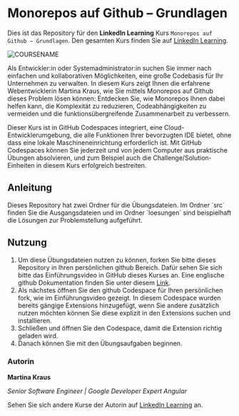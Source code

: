 # Monorepos auf Github – Grundlagen

Dies ist das Repository für den **LinkedIn Learning** Kurs `Monorepos auf Github – Grundlagen`. Den gesamten Kurs finden Sie auf [LinkedIn Learning][lil-course-url].

![COURSENAME][lil-thumbnail-url]

Als Entwickler:in oder Systemadministrator:in suchen Sie immer nach einfachen und kollaborativen Möglichkeiten, eine große Codebasis für Ihr Unternehmen zu verwalten. In diesem Kurs zeigt Ihnen die erfahrene Webentwicklerin Martina Kraus, wie Sie mittels Monorepos auf Github dieses Problem lösen können: Entdecken Sie, wie Monorepos Ihnen dabei helfen kann, die Komplexität zu reduzieren, Codeabhängigkeiten zu vermeiden und die funktionsübergreifende Zusammenarbeit zu verbessern.


Dieser Kurs ist in GitHub Codespaces integriert, eine Cloud-Entwicklerumgebung, die alle Funktionen Ihrer bevorzugten IDE bietet, ohne dass eine lokale Maschineneinrichtung erforderlich ist. Mit GitHub Codespaces können Sie jederzeit und von jedem Computer aus praktische Übungen absolvieren, und zum Beispiel auch die Challenge/Solution-Einheiten in diesem Kurs erfolgreich bestreiten.


## Anleitung

Dieses Repository hat zwei Ordner für die Übungsdateien. Im Ordner `src´ finden Sie die Ausgangsdateien und im Ordner ´loesungen´ sind beispielhaft die Lösungen zur Problemstellung aufgeführt.

## Nutzung

1. Um diese Übungsdateien nutzen zu können, forken Sie bitte dieses Repository in Ihren persönlichen github Bereich. Dafür sehen Sie sich bitte das Einführungsvideo in GitHub dieses Kurses an. Eine englische github Dokumentation finden Sie unter diesem [Link](https://docs.github.com/en/get-started/quickstart/fork-a-repo).
2. Als nächstes öffnen Sie den github Codespace für Ihren persönlichen fork, wie im Einführungsvideo gezeigt. In diesem Codespace wurden bereits gängige Extensions hinzugefügt, wenn Sie andere zusätzlich nutzen möchten können Sie diese explizit in den Extensions suchen und installieren.
3. Schließen und öffnen Sie den Codespace, damit die Extension richtig geladen wird.
4. Danach können Sie mit den Übungsaufgaben beginnen.

### Autorin

**Martina Kraus**

_Senior Software Engineer | Google Developer Expert Angular_

Sehen Sie sich andere Kurse der Autorin auf [LinkedIn Learning](https://www.linkedin.com/learning/instructors/name_des_autors) an.

[0]: # "Replace these placeholder URLs with actual course URLs"
[lil-course-url]: https://www.linkedin.com/learning/monorepos-auf-github-grundlagen
[lil-thumbnail-url]: https://media.licdn.com/dms/image/D560DAQFuUlpTzbqusg/learning-public-crop_675_1200/0/1701697007148?e=2147483647&v=beta&t=X4vk7ckQUtOrDfysOFiQ7HrD2EQ9ur1MRCMDonNQF5k
